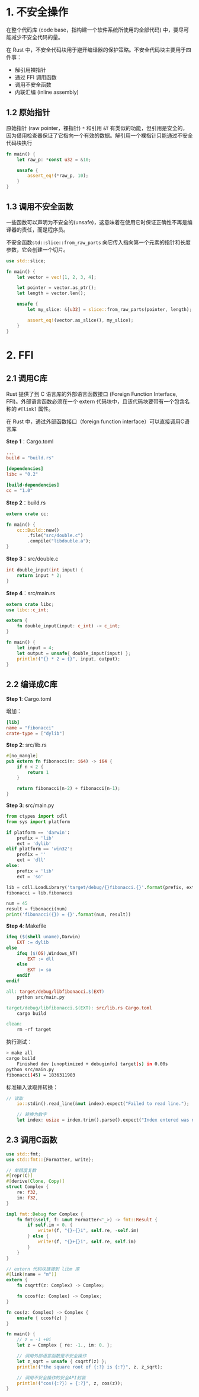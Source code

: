 # 1. 不安全操作

在整个代码库 (code base，指构建一个软件系统所使用的全部代码) 中，要尽可能减少不安全代码的量。

在 Rust 中，不安全代码块用于避开编译器的保护策略。不安全代码块主要用于四件事：

- 解引用裸指针
- 通过 FFI 调用函数
- 调用不安全函数
- 内联汇编 (inline assembly)



## 1.2 原始指针

原始指针 (raw pointer，裸指针) `*` 和引用 `&T` 有类似的功能，但引用是安全的，因为借用检查器保证了它指向一个有效的数据。解引用一个裸指针只能通过不安全代码块执行

```rust
fn main() {
    let raw_p: *const u32 = &10;

    unsafe {
        assert_eq!(*raw_p, 10);
    }
}
```



## 1.3 调用不安全函数

一些函数可以声明为不安全的(unsafe)，这意味着在使用它时保证正确性不再是编译器的责任，而是程序员。

不安全函数`std::slice::from_raw_parts` 向它传入指向第一个元素的指针和长度参数，它会创建一个切片。

```rust
use std::slice;

fn main() {
    let vector = vec![1, 2, 3, 4];

    let pointer = vector.as_ptr();
    let length = vector.len();

    unsafe {
        let my_slice: &[u32] = slice::from_raw_parts(pointer, length);

        assert_eq!(vector.as_slice(), my_slice);
    }
}
```



# 2. FFI

## 2.1 调用C库

Rust 提供了到 C 语言库的外部语言函数接口 (Foreign Function Interface, FFI)。外部语言函数必须在一个 extern 代码块中，且该代码块要带有一个包含名称的 `#[link]` 属性。

在 Rust 中，通过外部函数接口（foreign function interface）可以直接调用C语言库

**Step 1**：Cargo.toml

```toml
...
build = "build.rs"

[dependencies]
libc = "0.2"

[build-dependencies]
cc = "1.0"
```



**Step 2**：build.rs

```rust
extern crate cc;

fn main() {
    cc::Build::new()
        .file("src/double.c")
        .compile("libdouble.a");
}
```



**Step 3**：src/double.c

```c
int double_input(int input) {
    return input * 2;
}
```



**Step 4**：src/main.rs

```rust
extern crate libc;
use libc::c_int;

extern {
    fn double_input(input: c_int) -> c_int;
}

fn main() {
    let input = 4;
    let output = unsafe{ double_input(input) };
    println!("{} * 2 = {}", input, output);
}

```



## 2.2 编译成C库

**Step 1**: Cargo.toml

增加：

```toml
[lib]
name = "fibonacci"
crate-type = ["dylib"]
```



**Step 2**: src/lib.rs

```rust
#[no_mangle]
pub extern fn fibonacci(n: i64) -> i64 {
    if n < 2 {
        return 1
    }

    return fibonacci(n-2) + fibonacci(n-1);
}
```



**Step 3**: src/main.py

```python
from ctypes import cdll
from sys import platform

if platform == 'darwin':
    prefix = 'lib'
    ext = 'dylib'
elif platform == 'win32':
    prefix = ''
    ext = 'dll'
else:
    prefix = 'lib'
    ext = 'so'

lib = cdll.LoadLibrary('target/debug/{}fibonacci.{}'.format(prefix, ext))
fibonacci = lib.fibonacci

num = 45
result = fibonacci(num)
print('fibonacci({}) = {}'.format(num, result))
```



**Step 4**: Makefile

```makefile
ifeq ($(shell uname),Darwin)
    EXT := dylib
else
    ifeq ($(OS),Windows_NT)
        EXT := dll
    else
        EXT := so
    endif
endif

all: target/debug/libfibonacci.$(EXT)
	python src/main.py

target/debug/libfibonacci.$(EXT): src/lib.rs Cargo.toml
	cargo build

clean:
	rm -rf target
```



执行测试：

```bash
> make all
cargo build
    Finished dev [unoptimized + debuginfo] target(s) in 0.00s
python src/main.py
fibonacci(45) = 1836311903
```



标准输入读取并转换：

```rust
// 读取
    io::stdin().read_line(&mut index).expect("Failed to read line.");

    // 转换为数字
    let index: usize = index.trim().parse().expect("Index entered was not a number.");
```



## 2.3 调用C函数

```rust
use std::fmt;
use std::fmt::{Formatter, write};

// 单精度复数
#[repr(C)]
#[derive(Clone, Copy)]
struct Complex {
    re: f32,
    im: f32,
}

impl fmt::Debug for Complex {
    fn fmt(&self, f: &mut Formatter<'_>) -> fmt::Result {
        if self.im < 0. {
            write!(f, "{}-{}i", self.re, -self.im)
        } else {
            write!(f, "{}+{}i", self.re, self.im)
        }
    }
}

// extern 代码块链接到 libm 库
#[link(name = "m")]
extern {
    fn csqrtf(z: Complex) -> Complex;

    fn ccosf(z: Complex) -> Complex;
}

fn cos(z: Complex) -> Complex {
    unsafe { ccosf(z) }
}

fn main() {
    // z = -1 +0i
    let z = Complex { re: -1., im: 0. };

    // 调用外部语言函数是不安全操作
    let z_sqrt = unsafe { csqrtf(z) };
    println!("the square root of {:?} is {:?}", z, z_sqrt);

    // 调用不安全操作的安全API封装
    println!("cos({:?}) = {:?}", z, cos(z));
}
```



























